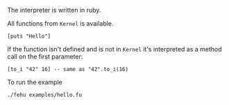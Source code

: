 The interpreter is written in ruby.

All functions from `Kernel` is available.
```
[puts "Hello"]
```

If the function isn't defined and is not in `Kernel` it's
interpreted as a method call on the first parameter:
```
[to_i "42" 16] -- same as "42".to_i(16)
```

To run the example
```
./fehu examples/hello.fu
```
